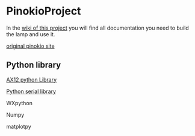 PinokioProject
==============
In the [wiki of this project](https://github.com/Fdepraetre/PinokioProject/wiki) you will find all documentation you need to build the lamp and use it.

[original pinokio site](http://adambendrordesign.wordpress.com/category/mddn-251/)

Python library
--------------
[AX12 python Library](http://pypi.python.org/pypi/dynamixel/1.0.1)

[Python serial library](http://pypi.python.org/pypi/pyserial)

WXpython

Numpy

matplotpy

